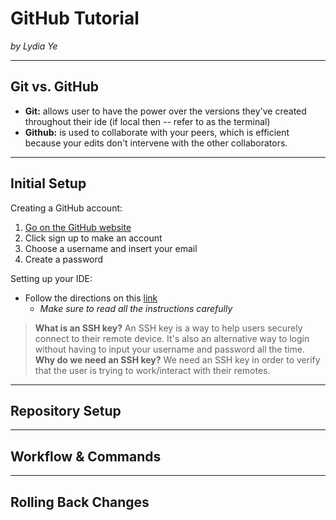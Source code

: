 # GitHub Tutorial

_by Lydia Ye_

---
## Git vs. GitHub
* **Git:** allows user to have the power over the versions they've created throughout their ide (if local then -- refer to as the terminal)
* **Github:** is used to collaborate with your peers, which is efficient because your edits don't intervene with the other collaborators.

---
## Initial Setup
Creating a GitHub account:
1. [Go on the GitHub website](https://github.com/)
2. Click sign up to make an account
3. Choose a username and insert your email
4. Create a password

Setting up your IDE:
* Follow the directions on this [link](https://github.com/hstatsep/ide50)
  * *Make sure to read all the instructions carefully*

> **What is an SSH key?**
An SSH key is a way to help users securely connect to their remote device. It's also an alternative way to login without having to input your username and password all the time.
**Why do we need an SSH key?**
We need an SSH key in order to verify that the user is trying to work/interact with their remotes.

---
## Repository Setup




---
## Workflow & Commands




---
## Rolling Back Changes



